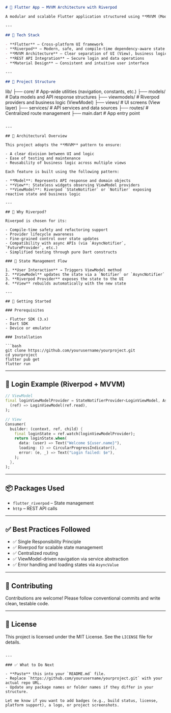 
```markdown
# 📱 Flutter App – MVVM Architecture with Riverpod

A modular and scalable Flutter application structured using **MVVM (Model–View–ViewModel)** architecture and powered by **Riverpod** for state management. This app demonstrates a clean separation of concerns, dependency injection, and robust navigation handling—all while remaining reactive and testable.

---

## 🔧 Tech Stack

- **Flutter** – Cross-platform UI framework  
- **Riverpod** – Modern, safe, and compile-time dependency-aware state management  
- **MVVM Architecture** – Clear separation of UI (View), business logic (ViewModel), and data (Model)  
- **REST API Integration** – Secure login and data operations  
- **Material Design** – Consistent and intuitive user interface  

---

## 📁 Project Structure

```

lib/
├── core/                 # App-wide utilities (navigation, constants, etc.)
├── models/               # Data models and API response structures
├── viewmodels/           # Riverpod providers and business logic (ViewModel)
├── views/                # UI screens (View layer)
├── services/             # API services and data sources
├── routes/               # Centralized route management
├── main.dart             # App entry point

````

---

## 🧠 Architectural Overview

This project adopts the **MVVM** pattern to ensure:

- A clear division between UI and logic  
- Ease of testing and maintenance  
- Reusability of business logic across multiple views  

Each feature is built using the following pattern:

- **Model**: Represents API response and domain objects  
- **View**: Stateless widgets observing ViewModel providers  
- **ViewModel**: Riverpod `StateNotifier` or `Notifier` exposing reactive state and business logic  

---

## 🌿 Why Riverpod?

Riverpod is chosen for its:

- Compile-time safety and refactoring support  
- Provider lifecycle awareness  
- Fine-grained control over state updates  
- Compatibility with async APIs (via `AsyncNotifier`, `FutureProvider`, etc.)  
- Simplified testing through pure Dart constructs  

### 🔄 State Management Flow

1. **User Interaction** → Triggers ViewModel method  
2. **ViewModel** updates the state via a `Notifier` or `AsyncNotifier`  
3. **Riverpod Provider** exposes the state to the UI  
4. **View** rebuilds automatically with the new state  

---

## 🚀 Getting Started

### Prerequisites

- Flutter SDK (3.x)  
- Dart SDK  
- Device or emulator  

### Installation

```bash
git clone https://github.com/yourusername/yourproject.git
cd yourproject
flutter pub get
flutter run
````

---

## 🔐 Login Example (Riverpod + MVVM)

```dart
// ViewModel
final loginViewModelProvider = StateNotifierProvider<LoginViewModel, AsyncValue<User>>(
  (ref) => LoginViewModel(ref.read),
);

// View
Consumer(
  builder: (context, ref, child) {
    final loginState = ref.watch(loginViewModelProvider);
    return loginState.when(
      data: (user) => Text("Welcome ${user.name}"),
      loading: () => CircularProgressIndicator(),
      error: (e, _) => Text("Login failed: $e"),
    );
  },
);
```

---

## 📦 Packages Used

* `flutter_riverpod` – State management
* `http` – REST API calls

---

## ✅ Best Practices Followed

* ✅ Single Responsibility Principle
* ✅ Riverpod for scalable state management
* ✅ Centralized routing
* ✅ ViewModel-driven navigation via service abstraction
* ✅ Error handling and loading states via `AsyncValue`

---

## 🤝 Contributing

Contributions are welcome! Please follow conventional commits and write clean, testable code.

---

## 📄 License

This project is licensed under the MIT License. See the `LICENSE` file for details.

```

---

### ✅ What to Do Next

- **Paste** this into your `README.md` file.
- Replace `https://github.com/yourusername/yourproject.git` with your actual repo URL.
- Update any package names or folder names if they differ in your structure.

Let me know if you want to add badges (e.g., build status, license, platform support), a logo, or project screenshots.
```
